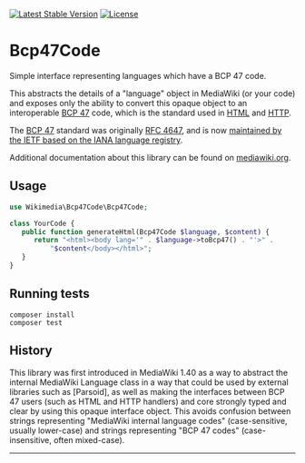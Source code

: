 [![Latest Stable Version]](https://packagist.org/packages/wikimedia/bcp-47-code) [![License]](https://packagist.org/packages/wikimedia/bcp-47-code)

Bcp47Code
=====================

Simple interface representing languages which have a BCP 47 code.

This abstracts the details of a "language" object in MediaWiki (or your
code) and exposes only the ability to convert this opaque object to
an interoperable [BCP 47] code, which is the standard used in [HTML]
and [HTTP].

The [BCP 47] standard was originally [RFC 4647], and is now
[maintained by the IETF based on the IANA language registry](https://en.wikipedia.org/wiki/IETF_language_tag).

Additional documentation about this library can be found on
[mediawiki.org](https://www.mediawiki.org/wiki/Bcp47Code).


Usage
-----

```php
use Wikimedia\Bcp47Code\Bcp47Code;

class YourCode {
   public function generateHtml(Bcp47Code $language, $content) {
      return "<html><body lang='" . $language->toBcp47() . "'>" .
          "$content</body></html>";
   }
}
```


Running tests
-------------

```
composer install
composer test
```

History
-------

This library was first introduced in MediaWiki 1.40 as a way to abstract
the internal MediaWiki Language class in a way that could be used by
external libraries such as [Parsoid], as well as making the interfaces
between BCP 47 users (such as HTML and HTTP handlers) and core strongly
typed and clear by using this opaque interface object.  This avoids
confusion between strings representing "MediaWiki internal language codes"
(case-sensitive, usually lower-case) and strings representing "BCP 47 codes"
(case-insensitive, often mixed-case).


---
[BCP 47]: https://www.rfc-editor.org/info/bcp47
[RFC 4647]: https://www.rfc-editor.org/info/rfc4647
[HTML]: https://www.w3.org/International/articles/language-tags/
[HTTP]: https://httpwg.org/specs/rfc9110.html#field.accept-language
[Latest Stable Version]: https://poser.pugx.org/wikimedia/bcp-47-code/v/stable.svg
[License]: https://poser.pugx.org/wikimedia/bcp-47-code/license.svg
